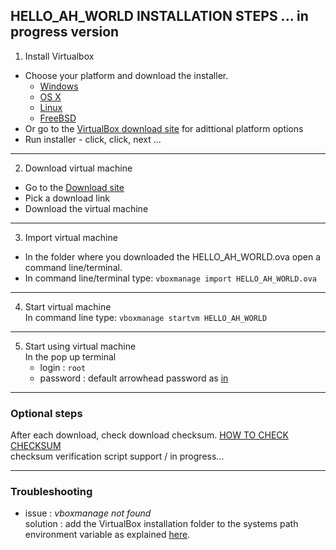 ## HELLO_AH_WORLD INSTALLATION STEPS ... in progress version
1) Install Virtualbox <br/>
  - Choose your platform and download the installer.
      - [Windows](https://download.virtualbox.org/virtualbox/6.1.18/VirtualBox-6.1.18-142142-Win.exe)
      - [OS X](https://download.virtualbox.org/virtualbox/6.1.18/VirtualBox-6.1.18-142142-OSX.dmg)
      - [Linux](https://www.virtualbox.org/wiki/Linux_Downloads)
      - [FreeBSD](https://docs.freebsd.org/en_US.ISO8859-1/books/handbook/virtualization-host-virtualbox.html)
  - Or go to the [VirtualBox download site](https://www.virtualbox.org/wiki/Downloads) for adittional platform options
  - Run installer - click, click, next ... <br />
---
2) Download virtual machine <br />
  - Go to the [Download site](https://github.com/MaGaMeGa/helloVM)
  - Pick a download link
  - Download the virtual machine <br />
---
3) Import virtual machine <br />
  - In the folder where you downloaded the HELLO_AH_WORLD.ova open a command line/terminal.
  - In command line/terminal type: `vboxmanage import HELLO_AH_WORLD.ova` <br />
---
4) Start virtual machine <br />
  In command line type: `vboxmanage startvm HELLO_AH_WORLD` <br />
---
5) Start using virtual machine <br />
    In the pop up terminal 
   - login : `root`
   - password : default arrowhead password as [in](https://github.com/eclipse-arrowhead/core-java-spring#certificates) <br />
---

### Optional steps <br />
 After each download, check download checksum. [HOW TO CHECK CHECKSUM](https://duckduckgo.com/?t=canonical&q=verifiy+download+checksum&ia=web) <br />
 checksum verification script support / in progress... <br />

---

### Troubleshooting
- issue : *vboxmanage not found*<br />
  solution : add the VirtualBox installation folder to the systems path environment variable as explained [here](https://stackoverflow.com/questions/44272416/how-to-add-a-folder-to-path-environment-variable-in-windows-10-with-screensho). <br />
  

